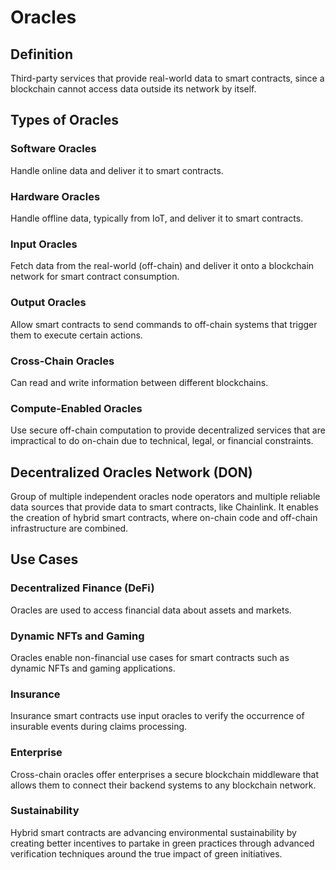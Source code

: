 # Oracles

## Definition

Third-party services that provide real-world data to smart contracts, since
a blockchain cannot access data outside its network by itself.

## Types of Oracles

### Software Oracles

Handle online data and deliver it to smart contracts.

### Hardware Oracles

Handle offline data, typically from IoT, and deliver it to smart contracts.

### Input Oracles

Fetch data from the real-world (off-chain) and deliver it onto a blockchain network for smart contract consumption.

### Output Oracles

Allow smart contracts to send commands to off-chain systems that trigger them to execute certain actions.

### Cross-Chain Oracles

Can read and write information between different blockchains.

### Compute-Enabled Oracles

Use secure off-chain computation to provide decentralized services that are impractical to do on-chain due to technical, legal, or financial constraints.

## Decentralized Oracles Network (DON)

Group of multiple independent oracles node operators and multiple reliable data
sources that provide data to smart contracts, like Chainlink. It enables the
creation of hybrid smart contracts, where on-chain code and off-chain
infrastructure are combined.

## Use Cases

### Decentralized Finance (DeFi)

Oracles are used to access financial data about assets and markets.

### Dynamic NFTs and Gaming

Oracles enable non-financial use cases for smart contracts such as dynamic NFTs and gaming applications.

### Insurance

Insurance smart contracts use input oracles to verify the occurrence of insurable events during claims processing.

### Enterprise

Cross-chain oracles offer enterprises a secure blockchain middleware that allows them to connect their backend systems to any blockchain network.

### Sustainability

Hybrid smart contracts are advancing environmental sustainability by creating
better incentives to partake in green practices through advanced verification
techniques around the true impact of green initiatives.
